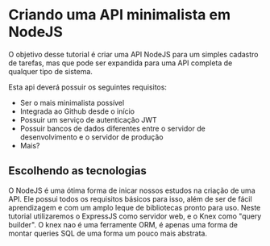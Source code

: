 # Criando uma API minimalista em NodeJS

O objetivo desse tutorial é criar uma API NodeJS para um simples cadastro de tarefas, mas que pode ser expandida para uma API completa de qualquer tipo de sistema. 

Esta api deverá possuir os seguintes requisitos:

- Ser o mais minimalista possível
- Integrada ao Github desde o início
- Possuir um serviço de autenticação JWT
- Possuir bancos de dados diferentes entre o servidor de desenvolvimento e o servidor de produção
- Mais?

## Escolhendo as tecnologias

O NodeJS é uma ótima forma de inicar nossos estudos na criação de uma API. Ele possui todos os requisitos básicos para isso,
além de ser de fácil aprendizagem e com um amplo leque de bibliotecas pronto para uso. Neste tutorial utilizaremos o ExpressJS
como servidor web, e o Knex como "query builder". O knex nao é uma ferramente ORM, é apenas uma forma de montar queries SQL 
de uma forma um pouco mais abstrata. 



